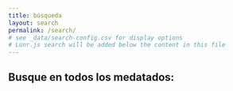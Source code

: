 ```yaml
---
title: búsqueda
layout: search
permalink: /search/
# see _data/search-config.csv for display options
# Lunr.js search will be added below the content in this file
---
```


## Busque en todos los medatados:
